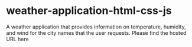 # weather-application-html-css-js

A weather application that provides information on temperature, humidity, and wind for the city names that the user requests. Please find the hosted URL here

